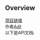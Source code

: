 ## Overview

[项目链接](https://github.com/DesperadoAdil/TechnicalTrendAnalysis)  
作者[Adil](https://desperadoadil.github.io/)  
以下是API文档:  
